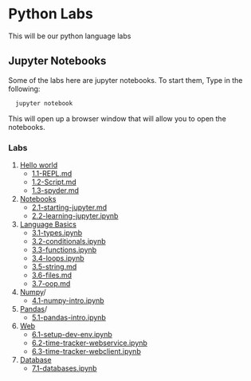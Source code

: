# Python Labs

This will be our python language labs



## Jupyter Notebooks

Some of the labs here are jupyter notebooks.  To start them, Type in the following:

```bash
  jupyter notebook
```


This will open up a browser window that will allow you to open the notebooks. 


### Labs

 1. [Hello world](./01-helloworld/)
    * [1.1-REPL.md](./01-helloworld/1.1-REPL.md)
    * [1.2-Script.md](./01-helloworld/1.2-Script.md)
    * [1.3-spyder.md](./01-helloworld/1.3-spyder.md)
 2. [Notebooks](./02-notebooks/)
    * [2.1-starting-jupyter.md](./02-notebooks/2.1-starting-jupyter.md)
    * [2.2-learning-jupyter.ipynb](./02-notebooks/2.2-learning-jupyter.md)
 3. [Language Basics](./03-languagebasics/)
    * [3.1-types.ipynb](./03-languagebasics/3.1-types.ipynb)
    * [3.2-conditionals.ipynb](./03-languagebasics/3.2-conditionals.ipynb)
    * [3.3-functions.ipynb](./03-languagebasics/3.3-functions.ipynb)
    * [3.4-loops.ipynb](./03-languagebasics/3.4-loops.ipynb)
    * [3.5-string.md](./03-languagebasics/3.5-string.md)
    * [3.6-files.md](./03-languagebasics/3.6-files.md)
    * [3.7-oop.md](./03-languagebasics/3.7-oop.md)
 4. [Numpy](./04-numpy)/
    * [4.1-numpy-intro.ipynb](./04-numpy/4.1-numpy-intro.ipynb)
 5. [Pandas](./05-pandas)/
    * [5.1-pandas-intro.ipynb](./05-numpy/5.1-pandas-intro.ipynb)
 6. [Web](./06-web/)
    * [6.1-setup-dev-env.ipynb](./06-web/6.1-setup-dev-env.ipynb)
    * [6.2-time-tracker-webservice.ipynb](./06-web/6.2-time-tracker-webservice.ipynb)
    * [6.3-time-tracker-webclient.ipynb](./06-web/6.3-time-tracker-webclient.ipynb)
 7. [Database](./07-database/)
    * [7.1-databases.ipynb](./07-databases/7.1-databases.ipynb)
